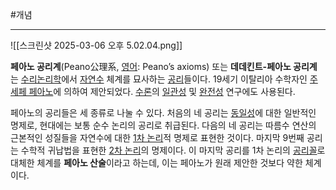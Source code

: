 #개념

---
![[스크린샷 2025-03-06 오후 5.02.04.png]]

**페아노 공리계**(Peano公理系, [영어](https://ko.wikipedia.org/wiki/%EC%98%81%EC%96%B4 "영어"): Peano’s axioms) 또는 **데데킨트-페아노 공리계**는 [수리논리학](https://ko.wikipedia.org/wiki/%EC%88%98%EB%A6%AC%EB%85%BC%EB%A6%AC%ED%95%99 "수리논리학")에서 [자연수](https://ko.wikipedia.org/wiki/%EC%9E%90%EC%97%B0%EC%88%98 "자연수") 체계를 묘사하는 [공리](https://ko.wikipedia.org/wiki/%EA%B3%B5%EB%A6%AC "공리")들이다. 19세기 이탈리아 수학자인 [주세페 페아노](https://ko.wikipedia.org/wiki/%EC%A3%BC%EC%84%B8%ED%8E%98_%ED%8E%98%EC%95%84%EB%85%B8 "주세페 페아노")에 의하여 제안되었다. [수론](https://ko.wikipedia.org/wiki/%EC%88%98%EB%A1%A0 "수론")의 [일관성](https://ko.wikipedia.org/wiki/%EB%AC%B4%EB%AA%A8%EC%88%9C%EC%84%B1 "무모순성") 및 [완전성](https://ko.wikipedia.org/wiki/%EC%99%84%EC%A0%84%EC%84%B1 "완전성") 연구에도 사용된다.

페아노의 공리들은 세 종류로 나눌 수 있다. 처음의 네 공리는 [동일성](https://ko.wikipedia.org/wiki/%EB%8F%99%EC%9D%BC%EC%84%B1 "동일성")에 대한 일반적인 명제로, 현대에는 보통 순수 논리의 공리로 취급된다. 다음의 네 공리는 따름수 연산의 근본적인 성질들을 자연수에 대한 [1차 논리](https://ko.wikipedia.org/wiki/1%EC%B0%A8_%EB%85%BC%EB%A6%AC "1차 논리")적 명제로 표현한 것이다. 마지막 9번째 공리는 수학적 귀납법을 표현한 [2차 논리](https://ko.wikipedia.org/wiki/2%EC%B0%A8_%EB%85%BC%EB%A6%AC "2차 논리")의 명제이다. 이 마지막 공리를 1차 논리의 [공리꼴](https://ko.wikipedia.org/w/index.php?title=%EA%B3%B5%EB%A6%AC%EA%BC%B4&action=edit&redlink=1 "공리꼴 (없는 문서)")로 대체한 체계를 **페아노 산술**이라고 하는데, 이는 페아노가 원래 제안한 것보다 약한 체계이다.